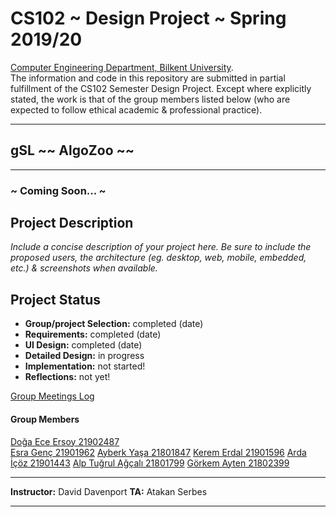 # CS102 ~ Design Project ~ Spring 2019/20
[Computer Engineering Department, Bilkent University](http://w3.cs.bilkent.edu.tr/en/).  
The information and code in this repository are submitted in partial fulfillment of the CS102 Semester Design Project. Except where explicitly stated, the work is that of the group members listed below (who are expected to follow ethical academic & professional practice).
****
## gSL ~~ AlgoZoo ~~
****
### ~ Coming Soon... ~

## Project Description
_Include a concise description of your project here. Be sure to include the proposed users, the architecture (eg. desktop, web, mobile, embedded, etc.) & screenshots when available._
   
## Project Status
+ **Group/project Selection:** completed (date)
+ **Requirements:** completed (date)
+ **UI Design:** completed (date)
+ **Detailed Design:** in progress
+ **Implementation:** not started!
+ **Reflections:** not yet!

[Group Meetings Log](group/meetingslog.md)
#### Group Members
[Doğa Ece Ersoy     21902487](group/member1_log.md)    
[Esra Genç          21901962](group/member2_log.md)
[Ayberk Yaşa        21801847](group/member3_log.md)
[Kerem Erdal		  21901596](group/member4_log.md)
[Arda İçöz          21901443](group/member5_log.md)
[Alp Tuğrul Ağçalı  21801799](group/member6_log.md)
[Görkem Ayten       21802399](group/member7_log.md)


****
**Instructor:** David Davenport   **TA:**  Atakan Serbes
****
